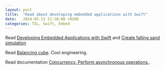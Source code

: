```yaml
---
layout: post
title:  "Read about developing embedded applications with Swift"
date:   2024-05-13 21:38:00 +0200
categories: TIL, Swift, Embed
---
```


Read [Developing Embedded Applications with Swift](https://fatbobman.com/en/posts/developing-embedded-applications-with-swift/) and [Create falling sand simulation](https://docs.madmachine.io/blog/Program%20falling%20sand%20simulation%20using%20embedded%20Swift.)

Read [Balancing cube](https://willempennings.nl/balancing-cube/). Cool engineering.

Read documentation [Concurrency. Perform asynchronous operations.](https://docs.swift.org/swift-book/documentation/the-swift-programming-language/concurrency/).
